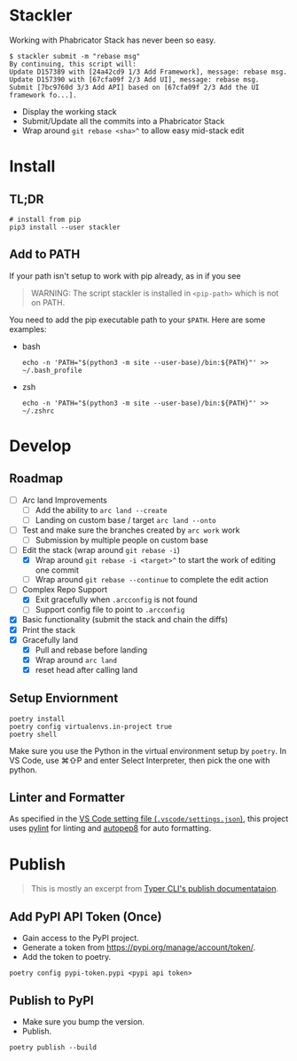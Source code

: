 # Stackler

Working with Phabricator Stack has never been so easy.

```
$ stackler submit -m "rebase msg"
By continuing, this script will:
Update D157389 with [24a42cd9 1/3 Add Framework], message: rebase msg.
Update D157390 with [67cfa09f 2/3 Add UI], message: rebase msg.
Submit [7bc9760d 3/3 Add API] based on [67cfa09f 2/3 Add the UI framework fo...].
```

* Display the working stack
* Submit/Update all the commits into a Phabricator Stack
* Wrap around `git rebase <sha>^` to allow easy mid-stack edit

# Install

## TL;DR
```
# install from pip
pip3 install --user stackler
```

## Add to PATH
If your path isn't setup to work with pip already, as in if you see 
> WARNING: The script stackler is installed in `<pip-path>` which is not on PATH.

You need to add the pip executable path to your `$PATH`. Here are some examples:

* bash
  
  ```
  echo -n 'PATH="$(python3 -m site --user-base)/bin:${PATH}"' >> ~/.bash_profile
  ```

* zsh
  
  ```
  echo -n 'PATH="$(python3 -m site --user-base)/bin:${PATH}"' >> ~/.zshrc
  ```

# Develop

## Roadmap

- [ ] Arc land Improvements
  - [ ] Add the ability to `arc land --create`
  - [ ] Landing on custom base / target `arc land --onto`
- [ ] Test and make sure the branches created by `arc work` work
  - [ ] Submission by multiple people on custom base
- [ ] Edit the stack (wrap around `git rebase -i`)
  - [x] Wrap around `git rebase -i <target>^` to start the work of editing one commit
  - [ ] Wrap around `git rebase --continue` to complete the edit action
- [ ] Complex Repo Support
  - [x] Exit gracefully when `.arcconfig` is not found
  - [ ] Support config file to point to `.arcconfig`
- [x] Basic functionality (submit the stack and chain the diffs)
- [x] Print the stack
- [x] Gracefully land 
  - [x] Pull and rebase before landing
  - [x] Wrap around `arc land`
  - [x] reset head after calling land

## Setup Enviornment
```
poetry install
poetry config virtualenvs.in-project true
poetry shell
```
 Make sure you use the Python in the virtual environment setup by `poetry`. In
 VS Code, use ⌘⇧P and enter Select Interpreter, then pick the one with python.

## Linter and Formatter

As specified in the [VS Code setting file
(`.vscode/settings.json`)](.vscode/settings.json), this project uses
[pylint](https://pypi.org/project/pylint/) for linting and
[autopep8](https://pypi.org/project/autopep8/) for auto formatting.


# Publish

> This is mostly an excerpt from [Typer CLI's publish documentataion](https://typer.tiangolo.com/tutorial/package/).

## Add PyPI API Token (Once)
* Gain access to the PyPI project.
* Generate a token from https://pypi.org/manage/account/token/.
* Add the token to poetry.
```
poetry config pypi-token.pypi <pypi api token>
```

## Publish to PyPI
* Make sure you bump the version.
* Publish.
```
poetry publish --build
```